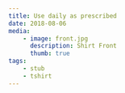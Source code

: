 ```yaml
---
title: Use daily as prescribed
date: 2018-08-06
media:
    - image: front.jpg
      description: Shirt Front
      thumb: true
tags:
    - stub
    - tshirt
---
```

